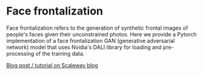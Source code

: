 # Face frontalization

Face frontalization refers to the generation of synthetic frontal images of people's faces given their unconstrained photos. Here we provide a Pytorch implementation of a face frontalization GAN (generative adversarial network) model that uses Nvidia's DALI library for loading and pre-processing of the training data.

[Blog post / tutorial on Scaleway blog](https://blog.scaleway.com/2019/gpu-instances-using-deep-learning-to-obtain-frontal-rendering-of-facial-images/)
